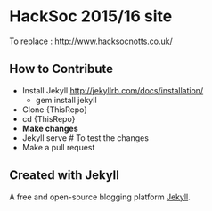 # HackSoc 2015/16 site

To replace : http://www.hacksocnotts.co.uk/

## How to Contribute

* Install Jekyll http://jekyllrb.com/docs/installation/ 
    * gem install jekyll
* Clone {ThisRepo}
* cd {ThisRepo} 
* **Make changes**
* Jekyll serve # To test the changes
* Make a pull request 


## Created with Jekyll

A free and open-source blogging platform [Jekyll](http://jekyllrb.com).



